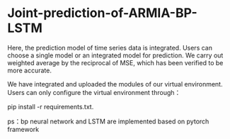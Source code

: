 # Joint-prediction-of-ARMIA-BP-LSTM
Here, the prediction model of time series data is integrated. Users can choose a single model or an integrated model for prediction. We carry out weighted average by the reciprocal of MSE, which has been verified to be more accurate.

We have integrated and uploaded the modules of our virtual environment. Users can only configure the virtual environment through：

pip install -r requirements.txt.

ps：bp neural network and LSTM are implemented based on pytorch framework
